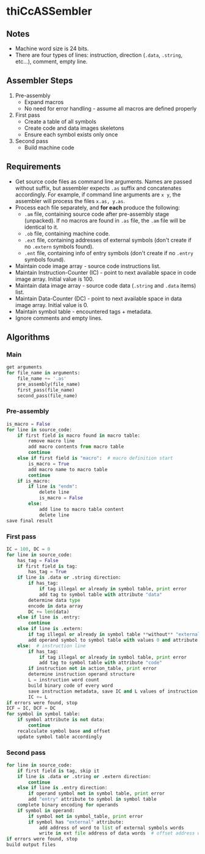 # thiCcASSembler

## Notes
* Machine word size is 24 bits.
* There are four types of lines: instruction, direction (`.data`, `.string`, etc...), comment, empty line.

## Assembler Steps
1. Pre-assembly
   * Expand macros
   * No need for error handling - assume all macros are defined properly
2. First pass
   * Create a table of all symbols
   * Create code and data images skeletons
   * Ensure each symbol exists only once
3. Second pass
   * Build machine code

## Requirements
* Get source code files as command line arguments. Names are passed without suffix, but assembler expects `.as` suffix and concatenates accordingly. For example, if command line arguments are `x y`, the assembler will process the files `x.as, y.as`.
* Process each file separately, and **for each** produce the following:
  * `.am` file, containing source code after pre-assembly stage (unpacked). If no macros are found in `.as` file, the `.am` file will be identical to it.
  * `.ob` file, containing machine code.
  * `.ext` file, containing addresses of external symbols (don't create if no `.extern` symbols found).
  * `.ent` file, containing info of entry symbols (don't create if no `.entry` symbols found).
* Maintain code image array - source code instructions list.
* Maintain Instruction-Counter (IC) - point to next available space in code image array. Initial value is 100.
* Maintain data image array - source code data (`.string` and `.data` items) list.
* Maintain Data-Counter (DC) - point to next available space in data image array. Initial value is 0.
* Maintain symbol table - encountered tags + metadata.
* Ignore comments and empty lines.

## Algorithms

### Main
```python
get arguments
for file_name in arguments:
    file_name += '.as'
    pre_assembly(file_name)
    first_pass(file_name)
    second_pass(file_name)
```

### Pre-assembly
```python
is_macro = False
for line in source_code:
    if first field is macro found in macro table:
        remove macro line
        add macro contents from macro table
        continue
    else if first field is "macro":  # macro definition start
        is_macro = True
        add macro name to macro table
        continue
    if is_macro:
        if line is "endm":
            delete line
            is_macro = False
        else:
            add line to macro table content
            delete line
save final result
```

### First pass

```python
IC = 100, DC = 0
for line in source_code:
    has_tag = False
    if first field is tag:
        has_tag = True
    if line is .data or .string direction:
        if has_tag:
            if tag illegal or already in symbol table, print error
            add tag to symbol table with attribute "data"
        determine data type
        encode in data array
        DC += len(data)
    else if line is .entry:
        continue
    else if line is .extern:
        if tag illegal or already in symbol table **without** "external" attribute, print error
        add operand symbol to symbol table with values 0 and attribute "external"
    else:  # instruction line
        if has_tag:
            if tag illegal or already in symbol table, print error
            add tag to symbol table with attribute "code"
        if instruction not in action_table, print error
        determine instruction operand structure
        L = instruction word count
        build binary code of every word
        save instruction metadata, save IC and L values of instruction
        IC += L
if errors were found, stop
ICF = IC, DCF = DC
for symbol in symbol table:
    if symbol attribute is not data:
        continue
    recalculate symbol base and offset
    update symbol table accordingly
```
### Second pass

```python
for line in source_code:
    if first field is tag, skip it
    if line is .data or .string or .extern direction:
        continue
    else if line is .entry direction:
        if operand symbol not in symbol table, print error
        add "entry" attribute to symbol in symbol table
    complete binary encoding for operands
    if symbol in operand:
        if symbol not in symbol_table, print error
        if symbol has "external" attribute:
            add address of word to list of external symbols words
            write in ext file address of data words  # offset address will always follow base address
if errors were found, stop
build output files
```